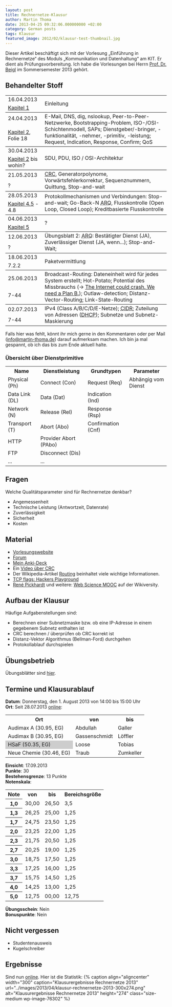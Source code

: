 ```yaml
---
layout: post
title: Rechnernetze-Klausur
author: Martin Thoma
date: 2013-04-25 09:32:06.000000000 +02:00
category: German posts
tags: Klausur
featured_image: 2012/02/klausur-test-thumbnail.jpg
---
```

<div class="info">Dieser Artikel beschäftigt sich mit der Vorlesung &bdquo;Einführung in Rechnernetze&ldquo; des Moduls &bdquo;Kommunikation und Datenhaltung&ldquo; am KIT. Er dient als Prüfungsvorbereitung. Ich habe die Vorlesungen bei Herrn <a href="http://pcs.tm.kit.edu/21_beigl.php">Prof. Dr. Beigl</a> im Sommersemester 2013 gehört.</div>


## Behandelter Stoff

<table>
<tr>

<td>16.04.2013</td>
<td rowspan="2" style="border-bottom:1px solid black;">Einleitung</td>
</tr>
<tr>
<td style="border-bottom:1px solid black;"><a href="https://studium.kit.edu/sites/vab/0x2E18BE2A290A424EB98916CA7A6FF3FD/Vorlesungsunterlagen/Folien/01_Einfuehrung_Rechnernetze.pdf">Kapitel 1</a></td>
</tr>

<tr>
<td>24.04.2013</td>
<td rowspan="2" style="border-bottom:1px solid black;">E-Mail, <span class="hint" title="hochgradig gecachetes hirarchisches Datenbanksystem">DNS</span>, dig, nslookup, Peer-to-Peer-Netzwerke, Bootstrapping-Problem, ISO-/OSI-Schichtenmodell, <span class="hint" title="Service Access Points">SAPs</span>; Dienstgeber/-bringer, -funktionalität, -nehmer, -primitiv, -leistung; Request, Indication, Response, Confirm; <span class="hint" title="Quality of Service">QoS</span></td>
</tr>
<tr>
<td style="border-bottom:1px solid black;"><a href="https://studium.kit.edu/sites/vab/0x2E18BE2A290A424EB98916CA7A6FF3FD/Vorlesungsunterlagen/Folien/02_Architekturen_Rechnernetze.pdf">Kapitel 2</a>, Folie 18</td>
</tr>

<tr>
<td>30.04.2013</td>
<td rowspan="2" style="border-bottom:1px solid black;"><span class="hint" title="Service Data Unit">SDU</span>, <span class="hint" title="Protocoll Data Unit">PDU</span>, ISO / OSI-Architektur</td>
</tr>
<tr>
<td style="border-bottom:1px solid black;"><a href="https://studium.kit.edu/sites/vab/0x2E18BE2A290A424EB98916CA7A6FF3FD/Vorlesungsunterlagen/Folien/02_Architekturen_Rechnernetze.pdf">Kapitel 2</a> bis wohin?</td>
</tr>

<tr>
<td>21.05.2013</td>
<td rowspan="2" style="border-bottom:1px solid black;"><a href="http://de.wikipedia.org/wiki/Zyklische_Redundanzpr%C3%BCfung">CRC</a>, Generatorpolynome, Vorwärtsfehlerkorrektur, Sequenznummern, Quittung, Stop-and-wait</td>
</tr>
<tr>
<td style="border-bottom:1px solid black;">?</td>
</tr>

<tr>
<td>28.05.2013</td>
<td rowspan="2" style="border-bottom:1px solid black;">Protokollmechanismen und Verbindungen: Stop-and-wait; Go-Back-N <abbr title="Automatic Repeat Request">ARQ</abbr>, Flusskontrolle (Open Loop, Closed Loop); Kreditbasierte Flusskontrolle</td>
</tr>
<tr>
<td style="border-bottom:1px solid black;"><a href="https://studium.kit.edu/sites/vab/0x2E18BE2A290A424EB98916CA7A6FF3FD/Vorlesungsunterlagen/Folien/04_Protokollmechanismen.pdf#page=36">Kapitel 4.5</a> - 4.8</td>
</tr>

<tr>
<td>04.06.2013</td>
<td rowspan="2" style="border-bottom:1px solid black;">?</td>
</tr>
<tr>
<td style="border-bottom:1px solid black;"><a href="https://studium.kit.edu/sites/vab/0x2E18BE2A290A424EB98916CA7A6FF3FD/Vorlesungsunterlagen/Folien/05_HDLC.pdf">Kapitel 5</a></td>
</tr>

<tr>
<td>12.06.2013</td>
<td rowspan="2" style="border-bottom:1px solid black;">Übungsblatt 2: <abbr title="Automatic Repeat Request">ARQ</abbr>: Bestätigter Dienst (JA), Zuverlässiger Dienst (JA, wenn...); Stop-and-Wait;</td>
</tr>
<tr>
<td style="border-bottom:1px solid black;">?</td>
</tr>

<tr>
<td>18.06.2013</td>
<td rowspan="2" style="border-bottom:1px solid black;">Paketvermittlung</td>
</tr>
<tr>
<td style="border-bottom:1px solid black;">7.2.2</td>
</tr>

<tr>
<td>25.06.2013</td>
<td rowspan="2" style="border-bottom:1px solid black;">Broadcast-Routing: Dateneinheit wird für jedes System erstellt; Hot-Potato; Potential des Missbrauchs (&rarr; <a href="https://www.youtube.com/watch?v=AOEQ9GteWbg">The Internet could crash. We need a Plan B.</a>); Outlaw-detection; Distanz-Vector-Routing; Link-State-Routing</td>
</tr>
<tr>
<td style="border-bottom:1px solid black;">7-44</td>
</tr>

<tr>
<td>02.07.2013</td>
<td rowspan="2" style="border-bottom:1px solid black;">IPv4 (Class A/B/C/D/E-Netze); <abbr title="Classless Inter-Domain Routing">CIDR</abbr>; Zuteilung von Adressen (<abbr title="Dynamic Host Configuration Protocol">DHCP</abbr>); Subnetze und Subnetz-Maskierung</td>
</tr>
<tr>
<td style="border-bottom:1px solid black;">7-44</td>
</tr>
</table>

Falls hier was fehlt, könnt ihr mich gerne in den Kommentaren oder per Mail (info@martin-thoma.de) darauf aufmerksam machen. Ich bin ja mal gespannt, ob ich das bis zum Ende aktuell halte.

<h3>Übersicht über Dienstprimitive</h3>
<table>
<tr>
 <th>Name</th>
 <th>Dienstleistung</th>
 <th>Grundtypen</th>
 <th>Parameter</th>
</tr>
<tr>
 <td>Physical (Ph)</td>
 <td>Connect (Con)</td>
 <td>Request (Req)</td>
 <td colspan="7">Abhängig vom Dienst</td>
</tr>
<tr>
 <td>Data Link (DL)</td>
 <td>Data (Dat)</td>
 <td>Indication (Ind)</td>
</tr>
<tr>
 <td>Network (N)</td>
 <td>Release (Rel)</td>
 <td>Response (Rsp)</td>
</tr>
<tr>
 <td>Transport (T)</td>
 <td>Abort (Abo)</td>
 <td>Confirmation (Cnf)</td>
</tr>
<tr>
 <td>HTTP</td>
 <td>Provider Abort (PAbo)</td>
 <td>&nbsp;</td>
</tr>
<tr>
 <td>FTP</td>
 <td>Disconnect (Dis)</td>
 <td>&nbsp;</td>
</tr>
<tr>
 <td>...</td>
 <td>...</td>
 <td>&nbsp;</td>
</tr>
</table>


## Fragen

<div class="question">
<span class="question">Welche Qualitätsparameter sind für Rechnernetze denkbar?</span>
<div class="answer">
<ul>
  <li>Angemessenheit</li>
  <li>Technische Leistung (Antwortzeit, Datenrate)</li>
  <li>Zuverlässigkeit</li>
  <li>Sicherheit</li>
  <li>Kosten</li>
</ul>
</div>
</div>


## Material

<ul>
  <li><a href="https://studium.kit.edu/sites/vab/0x2E18BE2A290A424EB98916CA7A6FF3FD/Start/homepage.aspx">Vorlesungswebsite</a></li>
  <li><a href="https://studium.kit.edu/sites/vab/0x2E18BE2A290A424EB98916CA7A6FF3FD/Lists/Forum/AllItems.aspx">Forum</a></li>
  <li><a href="https://ankiweb.net/shared/info/1739663871">Mein Anki-Deck</a></li>
  <li>Ein <a href="http://www.youtube.com/watch?v=0apqZ4jsGmI">Video über CRC</a></li>
  <li>Der Wikipedia-Artikel <a href="http://de.wikipedia.org/wiki/Routing">Routing</a> beinhaltet viele wichtige Informationen.</li>
  <li><a href="http://packetcrafter.wordpress.com/2011/02/13/tcp-flags-hackers-playground/">TCP flags: Hackers Playground</a></li>
  <li><a href="http://www.work-at-google.com/curriculum-vitae.html">René Pickhardt</a> und weitere: <a href="https://en.wikiversity.org/wiki/Web_Science">Web Science MOOC</a> auf der Wikiversity.</li>
</ul>


## Aufbau der Klausur

Häufige Aufgabenstellungen sind:
<ul>
  <li>Berechnen einer Subnetzmaske bzw. ob eine IP-Adresse in einem gegebenem Subnetz enthalten ist</li>
  <li>CRC berechnen / überprüfen ob CRC korrekt ist</li>
  <li>Distanz-Vektor Algorithmus (Bellman-Ford) durchgehen</li>
  <li>Protokollablauf durchspielen</li>
</ul>


## Übungsbetrieb
Übungsblätter sind <a href="https://studium.kit.edu/sites/vab/0x2E18BE2A290A424EB98916CA7A6FF3FD/Vorlesungsunterlagen/Forms/AllItems.aspx?RootFolder=%2fsites%2fvab%2f0x2E18BE2A290A424EB98916CA7A6FF3FD%2fVorlesungsunterlagen%2fUebung&FolderCTID=&View=%7bF9CB46E3-13F6-4910-9A2E-BF24D999D119%7d">hier</a>.


## Termine und Klausurablauf

<strong>Datum</strong>: Donnerstag, den 1. August 2013 von 14:00 bis 15:00 Uhr<br/>
<strong>Ort</strong>: Seit 28.07.2013 <a href="https://studium.kit.edu/sites/vab/0x2E18BE2A290A424EB98916CA7A6FF3FD/Start/homepage.aspx">online</a>:<br/>
<table>
<tr>
  <th>Ort</th>
  <th>von</th>
  <th>bis</th>
</tr>
<tr>
  <td>Audimax A (30.95, EG)</td>
  <td>Abdullah</td>
  <td>Galler</td>
</tr>
<tr>
  <td>Audimax B (30.95, EG)</td>
  <td>Gassenschmidt</td>
  <td>Löffler</td>
</tr>
<tr>
  <td style="background-color:#cdcdcd">HSaF (50.35, EG)</td>
  <td>Loose</td>
  <td>Tobias</td>
</tr>
<tr>
  <td>Neue Chemie (30.46, EG)</td>
  <td>Traub</td>
  <td>Zumkeller</td>
</tr>
</table>

<strong>Einsicht</strong>: 17.09.2013<br/>
<strong>Punkte</strong>: 30<br/>
<strong>Bestehensgrenze</strong>: 13 Punkte<br/>
<strong>Notenskala</strong>:<br/>
<table>
<tr>
  <th>Note</th>
  <th>von</th>
  <th>bis</th>
  <th>Bereichsgrö&szlig;e</th>
</tr>
<tr>
  <th>1,0</th>
  <td>30,00</td>
  <td>26,50</td>
  <td>3,5</td>
</tr>
<tr>
  <th>1,3</th>
  <td>26,25</td>
  <td>25,00</td>
  <td>1,25</td>
</tr>
<tr>
  <th>1,7</th>
  <td>24,75</td>
  <td>23,50</td>
  <td>1,25</td>
</tr>
<tr>
  <th>2,0</th>
  <td>23,25</td>
  <td>22,00</td>
  <td>1,25</td>
</tr>
<tr>
  <th>2,3</th>
  <td>21,75</td>
  <td>20,50</td>
  <td>1,25</td>
</tr>
<tr>
  <th>2,7</th>
  <td>20,25</td>
  <td>19,00</td>
  <td>1,25</td>
</tr>
<tr>
  <th>3,0</th>
  <td>18,75</td>
  <td>17,50</td>
  <td>1,25</td>
</tr>
<tr>
  <th>3,3</th>
  <td>17,25</td>
  <td>16,00</td>
  <td>1,25</td>
</tr>
<tr>
  <th>3,7</th>
  <td>15,75</td>
  <td>14,50</td>
  <td>1,25</td>
</tr>
<tr>
  <th>4,0</th>
  <td>14,25</td>
  <td>13,00</td>
  <td>1,25</td>
</tr>
<tr>
  <th>5,0</th>
  <td>12,75</td>
  <td>00,00</td>
  <td>12,75</td>
</tr>
</table>
<strong>Übungsschein</strong>: Nein<br/>
<strong>Bonuspunkte</strong>: Nein


## Nicht vergessen
<ul>
  <li>Studentenausweis</li>
  <li>Kugelschreiber</li>
</ul>


## Ergebnisse
Sind nun <a href="https://studium.kit.edu/sites/vab/0x2E18BE2A290A424EB98916CA7A6FF3FD/Lists/Ankuendigungen/DispForm.aspx?ID=11">online</a>. Hier ist die Statistik:
{% caption align="aligncenter" width="300" caption="Klausurergebnisse Rechnernetze 2013" url="../images/2013/04/klausur-rechnernetze-2013-300x274.png" alt="Klausurergebnisse Rechnernetze 2013"  height="274" class="size-medium wp-image-76302" %}
